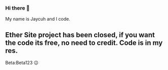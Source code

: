 ### Hi there 👋
My name is Jaycuh and I code.


<h2>Ether Site project has been closed, if you want the code its free, no need to credit. Code is in my res.</h2>


































Beta:Beta123 😉
<!--
**jOaawd/jOaawd** is a ✨ _special_ ✨ repository because its `README.md` (this file) appears on your GitHub profile.

Here are some ideas to get you started:

- 🔭 I’m currently working on ...
- 🌱 I’m currently learning ...
- 👯 I’m looking to collaborate on ...
- 🤔 I’m looking for help with ...
- 💬 Ask me about ...
- 📫 How to reach me: ...
- 😄 Pronouns: ...
- ⚡ Fun fact: ...
-->
